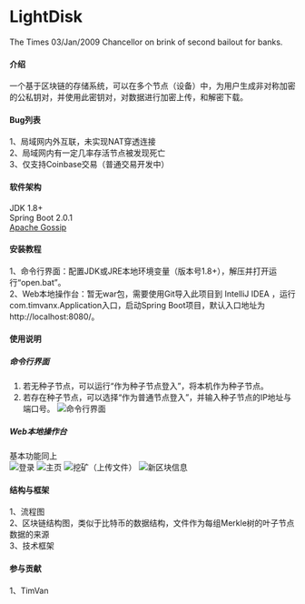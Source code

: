 # LightDisk
The Times 03/Jan/2009 Chancellor on brink of second bailout for banks.

#### 介绍
一个基于区块链的存储系统，可以在多个节点（设备）中，为用户生成非对称加密的公私钥对，并使用此密钥对，对数据进行加密上传，和解密下载。

#### Bug列表
1、局域网内外互联，未实现NAT穿透连接  
2、局域网内有一定几率存活节点被发现死亡  
3、仅支持Coinbase交易（普通交易开发中）

#### 软件架构
JDK 1.8+  
Spring Boot 2.0.1  
[Apache Gossip](https://gitee.com/TimVanX/incubator-retired-gossip)

#### 安装教程
1、命令行界面：配置JDK或JRE本地环境变量（版本号1.8+），解压并打开运行“open.bat”。  
2、Web本地操作台：暂无war包，需要使用Git导入此项目到 IntelliJ IDEA ，运行com.timvanx.Application入口，启动Spring Boot项目，默认入口地址为http://localhost:8080/。

#### 使用说明
##### 命令行界面
1.  若无种子节点，可以运行“作为种子节点登入”，将本机作为种子节点。
2.  若存在种子节点，可以选择“作为普通节点登入”，并输入种子节点的IP地址与端口号。
![命令行界面](https://images.gitee.com/uploads/images/2020/0528/114044_075ad114_1464254.jpeg "控制台.jpg")
##### Web本地操作台
基本功能同上  
![登录](https://images.gitee.com/uploads/images/2020/0528/114151_cbbfbde0_1464254.jpeg "登录.jpg")
![主页](https://images.gitee.com/uploads/images/2020/0528/114205_bcc49299_1464254.jpeg "主页.jpg")
![挖矿（上传文件）](https://images.gitee.com/uploads/images/2020/0528/114220_54149cad_1464254.jpeg "挖矿.jpg")
![新区块信息](https://images.gitee.com/uploads/images/2020/0528/114240_7357a944_1464254.jpeg "新区块界面.jpg")

#### 结构与框架
1、流程图  
2、区块链结构图，类似于比特币的数据结构，文件作为每组Merkle树的叶子节点数据的来源  
3、技术框架

#### 参与贡献
1、TimVan

